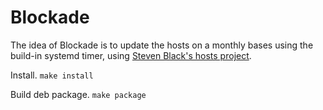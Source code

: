 # Blockade

The idea of Blockade is to update the hosts on a monthly bases using the
build-in systemd timer, using [Steven Black's hosts project](https://github.com/StevenBlack/hosts).

Install.
`make install`

Build deb package.
`make package`
